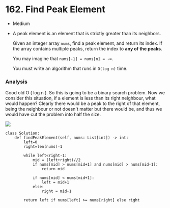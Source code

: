 # 162. Find Peak Element

* Medium
*   A peak element is an element that is strictly greater than its neighbors.

    Given an integer array `nums`, find a peak element, and return its index. If the array contains multiple peaks, return the index to **any of the peaks**.

    You may imagine that `nums[-1] = nums[n] = -∞`.

    You must write an algorithm that runs in `O(log n)` time.

### Analysis&#x20;

Good old O ( log n ). So this is going to be a binary search problem. Now we consider this situation, if a element is less than its right neighbour, what would happen? Clearly there would be a peak to the right of that element, being the neighbour or not doesn't matter but there would be, and thus we would have cut the problem into half the size.&#x20;

![](<../../../../.gitbook/assets/image (257).png>)

```
class Solution:
    def findPeakElement(self, nums: List[int]) -> int:
        left=0
        right=len(nums)-1
        
        while left<right-1:
            mid = (left+right)//2
            if nums[mid] > nums[mid+1] and nums[mid] > nums[mid-1]:
                return mid

            if nums[mid] < nums[mid+1]:
                left = mid+1
            else:
                right = mid-1

        return left if nums[left] >= nums[right] else right   
```
